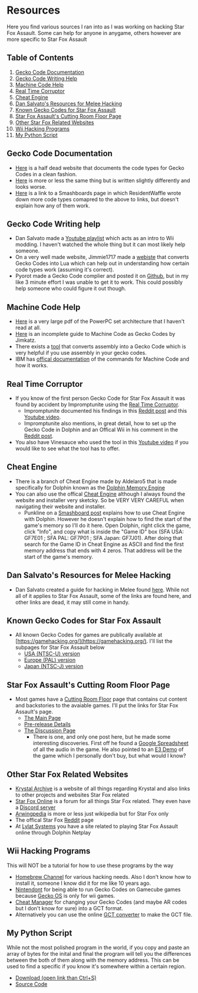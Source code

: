 # Resources

Here you find various sources I ran into as I was working on hacking Star Fox Assault. Some can help for anyone in anygame, others however are more specific to Star Fox Assault

## Table of Contents <br />
1. [Gecko Code Documentation](#GCD) <br />
2. [Gecko Code Writing Help](#GCWH) <br />
3. [Machine Code Help](#MCH) <br />
4. [Real Time Corruptor](#RTC) <br />
5. [Cheat Engine](#CE) <br />
6. [Dan Salvato's Resources for Melee Hacking](#Melee) <br />
7. [Known Gecko Codes for Star Fox Assault](#Public) <br />
8. [Star Fox Assault's Cutting Room Floor Page](#CRF) <br />
9. [Other Star Fox Related Websites](#Websites)
10. [Wii Hacking Programs](#Wii) <br />
11. [My Python Script](#Python) <br />

<a name="GCD"/>

## Gecko Code Documentation
* [Here](http://wiigeckocodes.github.io/codetypedocumentation.html) is a half dead website that documents the code types for Gecko Codes in a clean fashion. <br />
* [Here](https://gamehacking.org/faqs/wiicodetypes.html) is more or less the same thing but is written slightly differently and looks worse. <br />
* [Here](https://smashboards.com/threads/guide-to-ar-and-gecko-code-writing-for-complete-noobs.336650/) is a link to a Smashboards page in which ResidentWaffle wrote down more code types comapred to the above to links, but doesn't explain how any of them work.

<a name="GCWH"/>

## Gecko Code Writing help
* Dan Salvato made a [Youtube playlist](https://www.youtube.com/watch?v=IOyQhK2OCs0&list=PL6GfYYW69Pa2L8ZuT5lGrJoC8wOWvbIQv) which acts as an intro to Wii modding. I haven't watched the whole thing but it can most likely help someone. <br />
* On a very well made website, Jimmie1717 made a [webiste](https://www.zeldacodes.org/gecko-to-lua) that converts Gecko Codes into Lua which can help out in understanding how certain code types work (assuming it's correct). <br />
* Pyorot made a Gecko Code complier and posted it on [Github](https://github.com/Pyorot/gecko-compiler), but in my like 3 minute effort I was unable to get it to work. This could possibly help someone who could figure it out though.

<a name="MCH"/>

## Machine Code Help
* [Here](http://math-atlas.sourceforge.net/devel/assembly/ppc_isa.pdf) is a very large pdf of the PowerPC set architecture that I haven't read at all. <br />
* [Here](https://jimkatz.github.io/PowerPC_Examples) is an incomplete guide to Machine Code as Gecko Codes by Jimkatz. <br />
* There exists a [tool](https://code.google.com/archive/p/geckowii/downloads) that converts assembly into a Gecko Code which is very helpful if you use assembly in your gecko codes. <br />
* IBM has [offical documentation](https://www.ibm.com/docs/en/aix/5.3?topic=aix-older-versions#c206690781jeff) of the commands for Machine Code and how it works.

<a name="RTC"/>

## Real Time Corruptor
* If you know of the first person Gecko Code for Star Fox Assault it was found by accident by Impromptunite using the [Real Time Corruptor](https://redscientist.com/rtc).
	* Impromptunite documented his findings in this [Reddit post](https://www.reddit.com/r/starfox/comments/rjbbgt/i_found_an_unused_firstperson_mode_in_star_fox/) and this [Youtube video](https://www.youtube.com/watch?v=ko1B6TX5E5o). <br />
	* Impromptunite also mentions, in great detail, how to set up the Gecko Code in Dolphin and an Offical Wii in his comment in the [Reddit post](https://www.reddit.com/r/starfox/comments/rjbbgt/i_found_an_unused_firstperson_mode_in_star_fox/).
* You also have Vinesauce who used the tool in this [Youtube video](https://www.youtube.com/watch?v=9fi7yLT0mM0&t=262s) if you would like to see what the tool has to offer.

<a name="CE"/>

## Cheat Engine
* There is a branch of Cheat Engine made by Aldelaro5 that is made specifically for Dolphin known as the [Dolphin Memory Engine](https://github.com/aldelaro5/Dolphin-memory-engine/releases)
* You can also use the offical [Cheat Engine](https://www.cheatengine.org/) although I always found the website and installer very sketcky. So be VERY VERY CAREFUL when navigating their website and installer.
	* Punkline on a [Smashboard post](https://smashboards.com/threads/using-cheat-engine-with-dolphin.442909/) explains how to use Cheat Engine with Dolphin. However he doesn't explain how to find the start of the game's memory so I'll do it here. Open Dolphin, right click the game, click "Info", and copy what is inside the "Game ID" box (SFA USA: GF7E01 ; SFA PAL: GF7P01 ; SFA Japan: GF7J01). After doing that search for the Game ID in Cheat Engine as ASCII and find the first memory address that ends with 4 zeros. That address will be the start of the game's memory.

<a name="Melee"/>

## Dan Salvato's Resources for Melee Hacking
* Dan Salvato created a guide for hacking in Melee found [here](https://smashboards.com/threads/assembly-guides-resources-q-a.397941/). While not all of it applies to Star Fox Assault, some of the links are found here, and other links are dead, it may still come in handy.

<a name="Public"/>

## Known Gecko Codes for Star Fox Assault
* All known Gecko Codes for games are publically available at [https://gamehacking.org/](https://gamehacking.org/). I'll list the subpages for Star Fox Assault below
	* [USA (NTSC-U) version](https://gamehacking.org/game/54239)
	* [Europe (PAL) version](https://gamehacking.org/game/54682)
	* [Japan (NTSC-J) version](https://gamehacking.org/game/85479)

<a name="CRF"/>

## Star Fox Assault's Cutting Room Floor Page
* Most games have a [Cutting Room Floor](https://tcrf.net/The_Cutting_Room_Floor) page that contains cut content and backstories to the avaiable games. I'll put the links for Star Fox Assault's page.
	* [The Main Page](https://tcrf.net/Star_Fox:_Assault)
	* [Pre-release Details](https://tcrf.net/Prerelease:Star_Fox:_Assault)
	* [The Discussion Page](https://tcrf.net/Talk:Star_Fox:_Assault)
		* There is one, and only one post here, but he made some interesting discoveries. First off he found a [Google Spreadsheet](https://docs.google.com/spreadsheets/d/1QMK8pJs3ZgFFuoy5y4U-jFw3n6itYhUTZzhprZArSP8/edit#gid=0) of all the audio in the game. He also pointed to an [E3 Demo](https://www.youtube.com/watch?v=prnnf5XEYF4) of the game which I personally don't buy, but what would I know?

<a name="Websites">

## Other Star Fox Related Websites
* [Krystal Archive](https://krystalarchive.com/) is a website of all things regarding Krystal and also links to other projects and websites Star Fox related
* [Star Fox Online](https://www.starfox-online.net/) is a forum for all things Star Fox related. They even have a [Discord server](https://discord.gg/KjD8yxr)
* [Arwingpedia](https://starfox.fandom.com/wiki/Main_Page) is more or less just wikipedia but for Star Fox only
* The offical Star Fox [Reddit](https://www.reddit.com/r/starfox/) page
* At [Lylat Systems](https://sfacorner.forumotion.net/) you have a site related to playing Star Fox Assault online through Dolphin Netplay


<a name="Wii"/>

## Wii Hacking Programs
This will NOT be a tutorial for how to use these programs by the way

* [Homebrew Channel](https://wiibrew.org/wiki/Homebrew_Channel) for various hacking needs. Also I don't know how to install it, someone I know did it for me like 10 years ago.
* [Nintendont](https://github.com/FIX94/Nintendont) for being able to run Gecko Codes on Gamecube games because [Gecko OS](https://wiibrew.org/wiki/Gecko_OS) is only for wii games.
* [Cheat Manager](https://wiibrew.org/wiki/CheatManager) for changing your Gecko Codes (and maybe AR codes but I don't know for sure) into a GCT format.
* Alternatively you can use the online [GCT converter](https://mariokartwii.com/gct/) to make the GCT file.

<a name="Python"/>

## My Python Script
While not the most polished program in the world, if you copy and paste an array of bytes for the inital and final the program will tell you the differences between the both of them along with the memory address. This can be used to find a specific if you know it's somewhere within a certain region.

* [Download (open link than Ctrl+S)](https://github.com/ModSault/General/raw/main/Resources/Hex%20Difference.py)
* [Source Code](https://github.com/ModSault/General/blob/main/Resources/Hex%20Difference.py)
